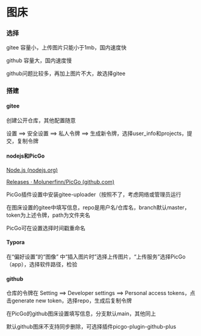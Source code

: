 # 图床




### 选择

gitee 容量小，上传图片只能小于1mb，国内速度快

github 容量大，国内速度慢

github问题比较多，再加上图片不大，故选择gitee



### 搭建

#### gitee

创建公开仓库，其他配置随意

设置 ==> 安全设置 ==> 私人令牌 ==> 生成新令牌，选择user_info和projects，提交，复制令牌

#### nodejs和PicGo

[Node.js (nodejs.org)](https://nodejs.org/en/)

[Releases · Molunerfinn/PicGo (github.com)](https://github.com/Molunerfinn/PicGo/releases)

PicGo插件设置中安装gitee-uploader（按照不了，考虑网络或管理员运行

在图床设置的gitee中填写信息，repo是用户名/仓库名，branch默认master，token为上述令牌，path为文件夹名

PicGo可在设置选择时间戳重命名

#### Typora

在“偏好设置”的“图像” 中“插入图片时”选择上传图片，“上传服务”选择PicGo（app），选择软件路径，检验



#### github

仓库的令牌在 Setting ==> Developer settings ==> Personal access tokens，点击generate new token，选择repo，生成后复制令牌

在PicGo的github图床设置填写信息，分支默认main，其他同上

默认github图床不支持同步删除，可选择插件picgo-plugin-github-plus
